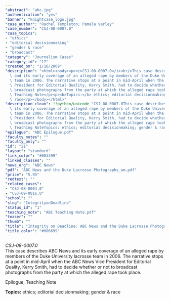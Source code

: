 ```yaml
---
"abstract": "abc.jpg"
"authentication": "yes"
"banner": "knightcase_logo.jpg"
"case_author": "Rachel Templeton; Pamela Varley"
"case_number": "CSJ-08-0007.0"
"case_topics":
- "ethics"
- "editorial decisionmaking"
- "gender & race"
- "broadcast"
"category": "Journalism Cases"
"category_id": "17"
"created_on": "1/16/2009"
"description": "<html><body><p><i>CSJ-08-0007.0</i><br/>This case describes ABC News\
  \ and its early coverage of an alleged rape by members of the Duke University lacrosse\
  \ team in 2006. The narrative stops at a point in mid-April when the ABC News Vice\
  \ President for Editorial Quality, Kerry Smith, had to decide whether or not to\
  \ broadcast photographs from the party at which the alleged rape took place.</p><p>Epilogue,\
  \ Teaching Note</p><p><b>Topics:</b> ethics; editorial decisionmaking; gender &amp;\
  \ race</p></body></html>"
"description_clean": !!python/unicode "CSJ-08-0007.0This case describes ABC News and\
  \ its early coverage of an alleged rape by members of the Duke University lacrosse\
  \ team in 2006. The narrative stops at a point in mid-April when the ABC News Vice\
  \ President for Editorial Quality, Kerry Smith, had to decide whether or not to\
  \ broadcast photographs from the party at which the alleged rape took place.Epilogue,\
  \ Teaching NoteTopics: ethics; editorial decisionmaking; gender & race"
"epilogue": "ABC Epilogue.pdf"
"faculty_notes": ""
"faculty_only": ""
"id": "21"
"layout": "standard"
"link_color": "#003399"
"linked_classes": ""
"news_org": "ABC News"
"pdf": "ABC News and the Duke Lacrosse Photographs_wm.pdf"
"price": "5.95"
"redtext": ""
"related_cases":
- "CSJ-08-0004.0"
- "CSJ-09-0016.0"
"school": ""
"slug": "IntegrityonDeadline"
"status_id": "1"
"teaching_note": "ABC Teaching Note.pdf"
"teaser": ""
"thumb": ""
"title": "Integrity on Deadline: ABC News and the Duke Lacrosse Photographs"
"title_color": "#006699"
---
```

<html><body><p><i>CSJ-08-0007.0</i><br/>This case describes ABC News and its early coverage of an alleged rape by members of the Duke University lacrosse team in 2006. The narrative stops at a point in mid-April when the ABC News Vice President for Editorial Quality, Kerry Smith, had to decide whether or not to broadcast photographs from the party at which the alleged rape took place.</p><p>Epilogue, Teaching Note</p><p><b>Topics:</b> ethics; editorial decisionmaking; gender &amp; race</p></body></html>
